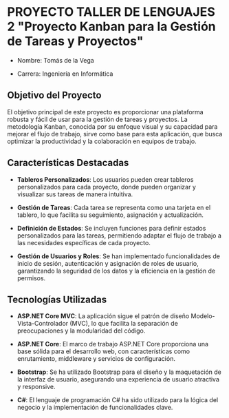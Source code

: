 

# PROYECTO TALLER DE LENGUAJES 2 "Proyecto Kanban para la Gestión de Tareas y Proyectos"

* Nombre: Tomás de la Vega

* Carrera: Ingeniería en Informática

## Objetivo del Proyecto

El objetivo principal de este proyecto es proporcionar una plataforma robusta y fácil de usar para la gestión de tareas y proyectos. La metodología Kanban, conocida por su enfoque visual y su capacidad para mejorar el flujo de trabajo, sirve como base para esta aplicación, que busca optimizar la productividad y la colaboración en equipos de trabajo.

## Características Destacadas

- **Tableros Personalizados**: Los usuarios pueden crear tableros personalizados para cada proyecto, donde pueden organizar y visualizar sus tareas de manera intuitiva.
  
- **Gestión de Tareas**: Cada tarea se representa como una tarjeta en el tablero, lo que facilita su seguimiento, asignación y actualización.
  
- **Definición de Estados**: Se incluyen funciones para definir estados personalizados para las tareas, permitiendo adaptar el flujo de trabajo a las necesidades específicas de cada proyecto.
  
- **Gestión de Usuarios y Roles**: Se han implementado funcionalidades de inicio de sesión, autenticación y asignación de roles de usuario, garantizando la seguridad de los datos y la eficiencia en la gestión de permisos.

## Tecnologías Utilizadas

- **ASP.NET Core MVC**: La aplicación sigue el patrón de diseño Modelo-Vista-Controlador (MVC), lo que facilita la separación de preocupaciones y la modularidad del código.
  
- **ASP.NET Core**: El marco de trabajo ASP.NET Core proporciona una base sólida para el desarrollo web, con características como enrutamiento, middleware y servicios de configuración.
  
- **Bootstrap**: Se ha utilizado Bootstrap para el diseño y la maquetación de la interfaz de usuario, asegurando una experiencia de usuario atractiva y responsive.
  
- **C#**: El lenguaje de programación C# ha sido utilizado para la lógica del negocio y la implementación de funcionalidades clave.
